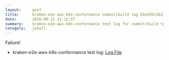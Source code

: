 ```yaml
---
layout:     post
title:      kraken-e2e-aws-k8s-conformance commit/build tag 91e595c56217efce19eb51afb72a58232ad4135a
date:       2016-09-12 21:12:57
summary:    kraken-e2e-aws-k8s-conformance test log for commit/build tag 91e595c56217efce19eb51afb72a58232ad4135a.
category:   jekyll
---
```


Failure!

- kraken-e2e-aws-k8s-conformance test log: [Log File](http://s3-us-west-2.amazonaws.com/kraken-e2e-logs/testlet.kubeme.io/kraken-e2e-aws-k8s-conformance/55/build-log.txt)
